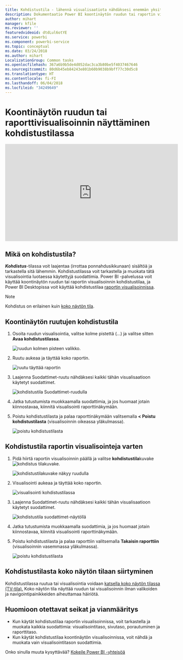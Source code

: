 ```yaml
---
title: Kohdistustila - lähennä visualisaatiota nähdäksesi enemmän yksityiskohtia.
description: Dokumentaatio Power BI koontinäytön ruudun tai raportin visualisoinnin esittämiseen kohdistustilassa eli ponnahdusikkunana.
author: mihart
manager: kfile
ms.reviewer: ''
featuredvideoid: dtdLul6otYE
ms.service: powerbi
ms.component: powerbi-service
ms.topic: conceptual
ms.date: 03/24/2018
ms.author: mihart
LocalizationGroup: Common tasks
ms.openlocfilehash: 367a6b9b5de4d052dac3ca3b80be5f4037467646
ms.sourcegitcommit: 80d6b45eb84243e801b60b9038b9bff77c30d5c8
ms.translationtype: HT
ms.contentlocale: fi-FI
ms.lasthandoff: 06/04/2018
ms.locfileid: "34249649"
---
```

# <a name="display-a-dashboard-tile-or-report-visual-in-focus-mode"></a>Koontinäytön ruudun tai raporttivisualisoinnin näyttäminen kohdistustilassa

<iframe width="560" height="315" src="https://www.youtube.com/embed/dtdLul6otYE" frameborder="0" allowfullscreen></iframe>


## <a name="what-is-focus-mode"></a>Mikä on kohdistustila?

***Kohdistus***-tilassa voit laajentaa (irrottaa ponnahdusikkunaan) sisältöä ja tarkastella sitä lähemmin.  Kohdistustilassa voit tarkastella ja muokata tätä visualisointia luotaessa käytettyjä suodattimia.  Power BI -palvelussa voit käyttää koontinäytön ruudun tai raportin visualisoinnin kohdistustilaa, ja Power BI Desktopissa voit käyttää kohdistustilaa [raportin visualisoinnissa](desktop-report-view.md).

> [!NOTE]
> Kohdistus on erilainen kuin [koko näytön tila](service-fullscreen-mode.md).
> 


## <a name="focus-mode-for-dashboard-tiles"></a>Koontinäytön ruutujen kohdistustila

1. Osoita ruudun visualisointia, valitse kolme pistettä (...) ja valitse sitten **Avaa kohdistustilassa**. 

    ![ruudun kolmen pisteen valikko](media/service-focus-mode/power-bi-dashboard-focus-mode.png).

2. Ruutu aukeaa ja täyttää koko raportin. 

   ![ruutu täyttää raportin](media/service-focus-mode/power-bi-tile-focus.png)

3. Laajenna Suodattimet-ruutu nähdäksesi kaikki tähän visualisaatioon käytetyt suodattimet.
   
   ![kohdistustila Suodattimet-ruudulla](media/service-focus-mode/power-bi-focus-filters.png)

4. Jatka tutustumista muokkaamalla suodattimia, ja jos huomaat jotain kiinnostavaa, kiinnitä visualisointi raporttinäkymään.

5. Poistu kohdistustilasta ja palaa raporttinäkymään valitsemalla **< Poistu kohdistustilasta** (visualisoinnin oikeassa yläkulmassa).
   
    ![poistu kohdistustilasta](media/service-focus-mode/power-bi-tile-exit-focus.png)    


## <a name="focus-mode-for-report-visualizations"></a>Kohdistustila raportin visualisointeja varten

1. Pidä hiirtä raportin visualisoinnin päällä ja valitse **kohdistustila**kuvake ![kohdistus tilakuvake](media/service-focus-mode/pbi_popout.jpg).  
   
   ![kohdistustilakuvake näkyy ruudulla](media/service-focus-mode/power-bi-hover-focus.png)
2. Visualisointi aukeaa ja täyttää koko raportin. 

   ![visualisointi kohdistustilassa](media/service-focus-mode/power-bi-display-focus-newer2.png)
3. Laajenna Suodattimet-ruutu nähdäksesi kaikki tähän visualisaatioon käytetyt suodattimet.
   
   ![kohdistustila suodattimet-näytöllä](media/service-focus-mode/power-bi-display-focus-filters.png)
4. Jatka tutustumista muokkaamalla suodattimia, ja jos huomaat jotain kiinnostavaa, kiinnitä visualisointi raporttinäkymään.   
5. Poistu kohdistustilasta ja palaa raporttiin valitsemalla **Takaisin raporttiin** (visualisoinnin vasemmassa yläkulmassa). 
   
    ![poistu kohdistustilasta](media/service-focus-mode/power-bi-exit-focus-report.png)  

## <a name="go-from-focus-mode-to-full-screen-mode"></a>Kohdistustilasta koko näytön tilaan siirtyminen
Kohdistustilassa ruutua tai visualisointia voidaan [katsella koko näytön tilassa (TV-tila).](service-fullscreen-mode.md) Koko näytön tila näyttää ruudun tai visualisoinnin ilman valikoiden ja navigointipainikkeiden aiheuttamaa häiriötä.

## <a name="considerations-and-troubleshooting"></a>Huomioon otettavat seikat ja vianmääritys
* Kun käytät kohdistustilaa raportin visualisoinnissa, voit tarkastella ja muokata kaikkia suodattimia: visualisointitaso, sivutaso, porautuminen ja raporttitaso.    
* Kun käytät kohdistustilaa koontinäytön visualisoinnissa, voit nähdä ja muokata vain visualisointitason suodattimia.

Onko sinulla muuta kysyttävää? [Kokeile Power BI -yhteisöä](http://community.powerbi.com/)

